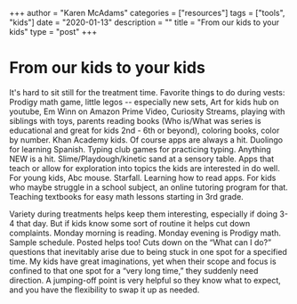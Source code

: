 
+++
author = "Karen McAdams"
categories = ["resources"]
tags = ["tools", "kids"]
date = "2020-01-13"
description = ""
title = "From our kids to your kids"
type = "post"
+++



# From our kids to your kids
It's hard to sit still for the treatment time. Favorite things to do during vests: Prodigy math game, little legos -- especially new sets, Art for kids hub on youtube, Em Winn on Amazon Prime Video, Curiosity Streams, playing with siblings with toys, parents reading books (Who is/What was series is educational and great for kids 2nd - 6th or beyond), coloring books, color by number. Khan Academy kids. Of course apps are always a hit. Duolingo for learning Spanish. Typing club games for practicing typing. Anything NEW is a hit. Slime/Playdough/kinetic sand at a sensory table. Apps that teach or allow for exploration into topics the kids are interested in do well. For young kids, Abc mouse. Starfall. Learning how to read apps. For kids who maybe struggle in a school subject, an online tutoring program for that. Teaching textbooks for easy math lessons starting in 3rd grade. 

Variety during treatments helps keep them interesting, especially if doing 3-4 that day. But if kids know some sort of routine it helps cut down complaints. Monday morning is reading. Monday evening is Prodigy math. Sample schedule. Posted helps too! Cuts down on the “What can I do?” questions that inevitably arise due to being stuck in one spot for a specified time. My kids have great imaginations, yet when their scope and focus is confined to that one spot for a “very long time,” they suddenly need direction. A jumping-off point is very helpful so they know what to expect, and you have the flexibility to swap it up as needed.

